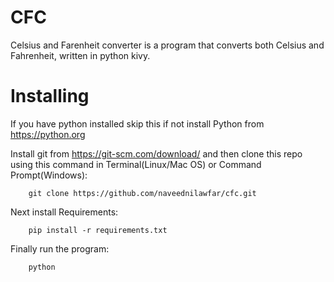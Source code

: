 # CFC
Celsius and Farenheit converter is a program that converts both Celsius and Fahrenheit, written in python kivy.


# Installing

If you have python installed skip this if not install Python from https://python.org

Install git from https://git-scm.com/download/ and then clone this repo using this command in Terminal(Linux/Mac OS) or Command Prompt(Windows):

        git clone https://github.com/naveednilawfar/cfc.git

Next install Requirements:

        pip install -r requirements.txt

Finally run the program:

        python 
